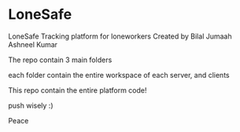 # LoneSafe
LoneSafe Tracking platform for loneworkers
Created by Bilal Jumaah
          Ashneel Kumar
          
  The repo contain 3 main folders
  
  each folder contain the entire workspace of each server, and clients
  
  This repo contain the entire platform code! 
  
  push wisely :)
  
  Peace

